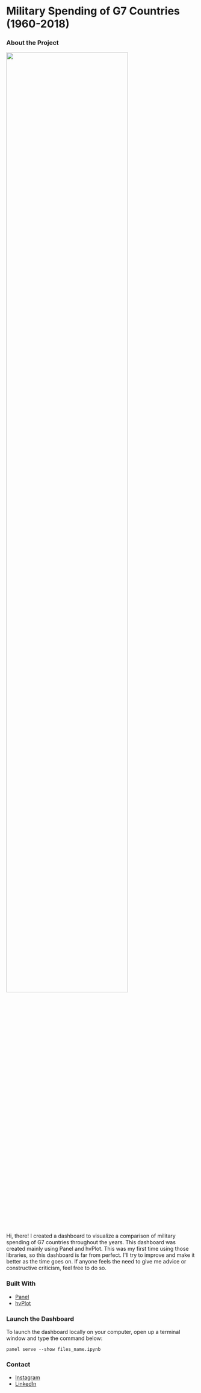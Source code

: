 # Military Spending of G7 Countries (1960-2018)

### About the Project
<p><img src="https://github.com/darren7753/Python-Military_Spending_of_G7_Countries/blob/main/dashboard.gif" width="80%"></p>
Hi, there! I created a dashboard to visualize a comparison of military spending of G7 countries throughout the years. This dashboard was created mainly using Panel and hvPlot. This was my first time using those libraries, so this dashboard is far from perfect. I'll try to improve and make it better as the time goes on. If anyone feels the need to give me advice or constructive criticism, feel free to do so.

### Built With
- [Panel](https://panel.holoviz.org/)
- [hvPlot](https://hvplot.holoviz.org/user_guide/Introduction.html)

### Launch the Dashboard
To launch the dashboard locally on your computer, open up a terminal window and type the command below:
<br>
```
panel serve --show files_name.ipynb
```

### Contact
- [Instagram](https://www.instagram.com/darren_matthew_/)
- [LinkedIn](https://www.linkedin.com/feed/)

